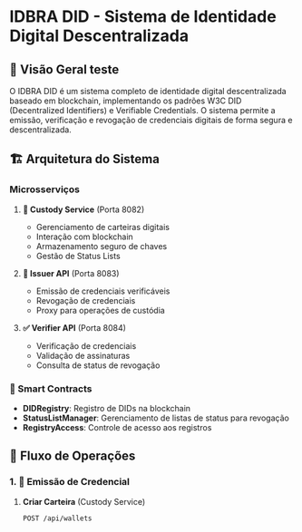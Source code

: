 # IDBRA DID - Sistema de Identidade Digital Descentralizada

## 🎯 Visão Geral teste

O IDBRA DID é um sistema completo de identidade digital descentralizada baseado em blockchain, implementando os padrões W3C DID (Decentralized Identifiers) e Verifiable Credentials. O sistema permite a emissão, verificação e revogação de credenciais digitais de forma segura e descentralizada.

## 🏗️ Arquitetura do Sistema

### Microsserviços

1. **🏦 Custody Service** (Porta 8082)

   - Gerenciamento de carteiras digitais
   - Interação com blockchain
   - Armazenamento seguro de chaves
   - Gestão de Status Lists

2. **📝 Issuer API** (Porta 8083)

   - Emissão de credenciais verificáveis
   - Revogação de credenciais
   - Proxy para operações de custódia

3. **✅ Verifier API** (Porta 8084)
   - Verificação de credenciais
   - Validação de assinaturas
   - Consulta de status de revogação

### 🔗 Smart Contracts

- **DIDRegistry**: Registro de DIDs na blockchain
- **StatusListManager**: Gerenciamento de listas de status para revogação
- **RegistryAccess**: Controle de acesso aos registros

## 🔄 Fluxo de Operações

### 1. 📝 Emissão de Credencial

1. **Criar Carteira** (Custody Service)
   ```http
   POST /api/wallets
   ```
